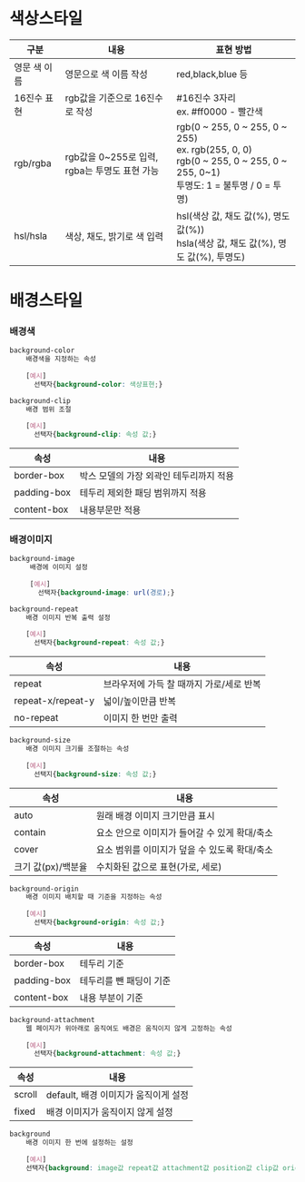 # 색상스타일

|구분|내용|표현 방법|
|---|---|---|
|영문 색 이름|영문으로 색 이름 작성|red,black,blue 등|
|16진수 표현|rgb값을 기준으로 16진수로 작성|#16진수 3자리<br> ex. #ff0000 - 빨간색|
|rgb/rgba|rgb값을 0~255로 입력, rgba는 투명도 표현 가능|rgb(0 ~ 255, 0 ~ 255, 0 ~ 255)<br> ex. rgb(255, 0, 0)<br> rgb(0 ~ 255, 0 ~ 255, 0 ~ 255, 0~1)<br> 투명도: 1 = 불투명 / 0 = 투명)|
|hsl/hsla|색상, 채도, 밝기로 색 입력|hsl(색상 값, 채도 값(%), 명도 값(%))<br> hsla(색상 값, 채도 값(%), 명도 값(%), 투명도)|

# 배경스타일


### 배경색

```css
background-color
    배경색을 지정하는 속성
    
    [예시]
      선택자{background-color: 색상표현;}

background-clip
    배경 범위 조절
    
    [예시]
      선택자{background-clip: 속성 값;}
```

|속성|내용|
|---|---|
|border-box|박스 모델의 가장 외곽인 테두리까지 적용|
|padding-box|테두리 제외한 패딩 범위까지 적용|
|content-box|내용부문만 적용|

### 배경이미지

```css
background-image
     배경에 이미지 설정
     
     [예시]
       선택자{background-image: url(경로);}

background-repeat
    배경 이미지 반복 출력 설정
    
    [예시]
      선택자{background-repeat: 속성 값;}
```

|속성|내용|
|---|---|
|repeat|브라우저에 가득 찰 때까지 가로/세로 반복|
|repeat-x/repeat-y|넓이/높이만큼 반복|
|no-repeat|이미지 한 번만 출력|

```css
background-size
    배경 이미지 크기를 조절하는 속성
    
    [예시]
      선택지{background-size: 속성 값;}
```

|속성|내용|
|---|---|
|auto|원래 배경 이미지 크기만큼 표시|
|contain|요소 안으로 이미지가 들어갈 수 있게 확대/축소|
|cover|요소 범위를 이미지가 덮을 수 있도록 확대/축소|
|크기 값(px)/백분율|수치화된 값으로 표현(가로, 세로)|

```css
background-origin
    배경 이미지 배치할 때 기준을 지정하는 속성
    
    [예시]
      선택자{background-origin: 속성 값;}
```

|속성|내용|
|---|---|
|border-box|테두리 기준|
|padding-box|테두리를 뺀 패딩이 기준|
|content-box|내용 부분이 기준|

```css
background-attachment
    웹 페이지가 위아래로 움직여도 배경은 움직이지 않게 고정하는 속성
    
    [예시]
      선택자{background-attachment: 속성 값;}
```

|속성|내용|
|---|---|
|scroll|default, 배경 이미지가 움직이게 설정|
|fixed|배경 이미지가 움직이지 않게 설정|

```css
background
    배경 이미지 한 번에 설정하는 설정
    
    [예시]
    선택자{background: image값 repeat값 attachment값 position값 clip값 origin값 size값;}
```
